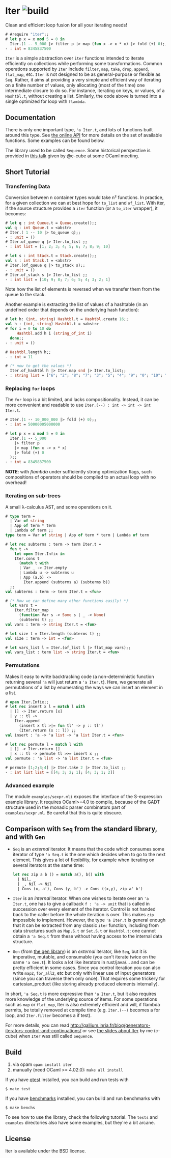 # Iter  ![build](https://github.com/c-cube/iter/workflows/build/badge.svg)

Clean and efficient loop fusion for all your iterating needs!


```ocaml
# #require "iter";;
# let p x = x mod 5 = 0 in
  Iter.(1 -- 5_000 |> filter p |> map (fun x -> x * x) |> fold (+) 0);;
- : int = 8345837500
```

`Iter` is a simple abstraction over `iter` functions
intended to iterate efficiently
on collections while performing some transformations. 
Common operations supported by `Iter` include
`filter`, `map`, `take`, `drop`, `append`, `flat_map`, etc.
`Iter` is not designed to be as general-purpose or flexible as `Seq`. 
Rather, it aims at providing a very simple and efficient
way of iterating on a finite number of values, only allocating (most of the time)
one intermediate closure to do so. For instance, iterating on keys, or values,
of a `Hashtbl.t`, without creating a list.
Similarly, the code above is turned into a single optimized
for loop with `flambda`.

## Documentation

There is only one important type, `'a Iter.t`, and lots of functions built
around this type.
See [the online API][doc]
for more details on the set of available functions.
Some examples can be found below.

[doc]: https://c-cube.github.io/iter/

The library used to be called `Sequence`.
Some historical perspective is provided 
in [this talk](https://simon.cedeela.fr/assets/talks/sequence.pdf)
given by @c-cube at some OCaml meeting.

## Short Tutorial

### Transferring Data

Conversion between n container types
would take n² functions. In practice, for a given collection
we can at best hope for `to_list` and `of_list`.
With iter, if the source structure provides a
`iter` function (or a `to_iter` wrapper), it becomes:

```ocaml
# let q : int Queue.t = Queue.create();;
val q : int Queue.t = <abstr>
# Iter.( 1 -- 10 |> to_queue q);;
- : unit = ()
# Iter.of_queue q |> Iter.to_list ;;
- : int list = [1; 2; 3; 4; 5; 6; 7; 8; 9; 10]

# let s : int Stack.t = Stack.create();;
val s : int Stack.t = <abstr>
# Iter.(of_queue q |> to_stack s);;
- : unit = ()
# Iter.of_stack s |> Iter.to_list ;;
- : int list = [10; 9; 8; 7; 6; 5; 4; 3; 2; 1]
```

Note how the list of elements is reversed when we transfer them
from the queue to the stack.

Another example is extracting the list of values of
a hashtable (in an undefined order that depends on the
underlying hash function):

```ocaml
# let h: (int, string) Hashtbl.t = Hashtbl.create 16;;
val h : (int, string) Hashtbl.t = <abstr>
# for i = 0 to 10 do
     Hashtbl.add h i (string_of_int i)
  done;;
- : unit = ()

# Hashtbl.length h;;
- : int = 11

# (* now to get the values *)
  Iter.of_hashtbl h |> Iter.map snd |> Iter.to_list;;
- : string list = ["6"; "2"; "8"; "7"; "3"; "5"; "4"; "9"; "0"; "10"; "1"]
```

### Replacing `for` loops

The `for` loop is a bit limited, and lacks compositionality.
Instead, it can be more convenient and readable to
use `Iter.(--) : int -> int -> int Iter.t`.

```ocaml
# Iter.(1 -- 10_000_000 |> fold (+) 0);;
- : int = 50000005000000

# let p x = x mod 5 = 0 in
  Iter.(1 -- 5_000
    |> filter p
    |> map (fun x -> x * x)
    |> fold (+) 0
  );;
- : int = 8345837500
```

**NOTE**: with _flambda_ under sufficiently strong
optimization flags, such compositions of operators
should be compiled to an actual loop with no overhead!

### Iterating on sub-trees

A small λ-calculus AST, and some operations on it.

```ocaml
# type term =
  | Var of string
  | App of term * term
  | Lambda of term ;;
type term = Var of string | App of term * term | Lambda of term

# let rec subterms : term -> term Iter.t =
  fun t ->
    let open Iter.Infix in
    Iter.cons t
      (match t with
      | Var _ -> Iter.empty
      | Lambda u -> subterms u
      | App (a,b) ->
        Iter.append (subterms a) (subterms b))
  ;;
val subterms : term -> term Iter.t = <fun>

# (* Now we can define many other functions easily! *)
  let vars t =
    Iter.filter_map
      (function Var s -> Some s | _ -> None)
      (subterms t) ;;
val vars : term -> string Iter.t = <fun>

# let size t = Iter.length (subterms t) ;;
val size : term -> int = <fun>

# let vars_list l = Iter.(of_list l |> flat_map vars);;
val vars_list : term list -> string Iter.t = <fun>
```

### Permutations

Makes it easy to write backtracking code (a non-deterministic
function returning several `'a`
will just return a `'a Iter.t`).
Here, we generate all permutations of a list by
enumerating the ways we can insert an element in a list.

```ocaml
# open Iter.Infix;;
# let rec insert x l = match l with
  | [] -> Iter.return [x]
  | y :: tl ->
    Iter.append
      (insert x tl >|= fun tl' -> y :: tl')
      (Iter.return (x :: l)) ;;
val insert : 'a -> 'a list -> 'a list Iter.t = <fun>

# let rec permute l = match l with
  | [] -> Iter.return []
  | x :: tl -> permute tl >>= insert x ;;
val permute : 'a list -> 'a list Iter.t = <fun>

# permute [1;2;3;4] |> Iter.take 2 |> Iter.to_list ;;
- : int list list = [[4; 3; 2; 1]; [4; 3; 1; 2]]
```

### Advanced example

The module `examples/sexpr.mli` exposes the interface of the S-expression
example library. It requires OCaml>=4.0 to compile, because of the GADT
structure used in the monadic parser combinators part of `examples/sexpr.ml`.
Be careful that this is quite obscure.

## Comparison with `Seq` from the standard library, and with `Gen`

- `Seq` is an *external* iterator.
  It means that the code which consumes
  some iterator of type `'a Seq.t` is the one which decides when to
  go to the next element. This gives a lot of flexibility, for example
  when iterating on several iterators at the same time:

  ```ocaml
  let rec zip a b () = match a(), b() with
    | Nil, _
    | _, Nil -> Nil
    | Cons (x, a'), Cons (y, b') -> Cons ((x,y), zip a' b')
  ```

- `Iter` is an *internal* iterator. When one wishes to iterate over
  an `'a Iter.t`, one has to give a callback `f : 'a -> unit`
  that is called in succession over every element of the iterator.
  Control is not handed back to the caller before the whole iteration is over.
  This makes `zip` impossible to implement. However, the type `'a Iter.t`
  is general enough that it can be extracted from any classic `iter` function,
  including from data structures such as `Map.S.t` or `Set.S.t` or `Hashtbl.t`;
  one cannot obtain a `'a Seq.t` from these without having access to the internal
  data structure.

- `Gen` (from [the gen library](http://github.com/c-cube/gen))
  is an *external* iterator, like `Seq`, but it is imperative, mutable, and consumable
  (you can't iterate twice on the same `'a Gen.t`).
  It looks a lot like iterators in rust/java/… and can be pretty efficient in some cases.
  Since you control iteration you can also write `map2`, `for_all2`, etc but
  only with linear use of input generators (since you can traverse them only once).
  That requires some trickery for cartesian_product (like storing already produced elements internally).

In short, `'a Seq.t` is more expressive than `'a Iter.t`, but it also
requires more knowledge of the underlying source of items.
For some operations such as `map` or `flat_map`, Iter is also extremely
efficient and will, if flambda permits, be totally removed at
compile time (e.g. `Iter.(--)` becomes a for loop, and `Iter.filter`
becomes a if test).

For more details, you can read http://gallium.inria.fr/blog/generators-iterators-control-and-continuations/ or
see [the slides about Iter](https://simon.cedeela.fr/assets/talks/sequence.pdf)
by me (c-cube) when `Iter` was still called `Sequence`.

## Build

1. via opam `opam install iter`
2. manually (need OCaml >= 4.02.0): `make all install`

If you have [qtest](https://github.com/vincent-hugot/qtest) installed,
you can build and run tests with

```
$ make test
```

If you have [benchmarks](https://github.com/Chris00/ocaml-benchmark) installed,
you can build and run benchmarks with

```
$ make benchs
```

To see how to use the library, check the following tutorial.
The `tests` and `examples` directories also have some examples, but they're a bit arcane.

## License

Iter is available under the BSD license.
